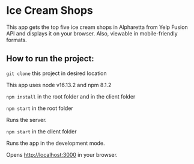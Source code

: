 # Ice Cream Shops

This app gets the top five ice cream shops in Alpharetta from Yelp Fusion API and displays it on your browser.
Also, viewable in mobile-friendly formats.

## How to run the project:

`git clone` this project in desired location

This app uses node v16.13.2 and npm 8.1.2

`npm install` in the root folder and in the client folder

`npm start` in the root folder

Runs the server.

`npm start` in the client folder

Runs the app in the development mode.

Opens [http://localhost:3000](http://localhost:3000) in your browser.
